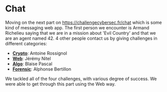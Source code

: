 # Chat

Moving on the next part on https://challengecybersec.fr/chat which is some kind of messaging web app. The first person we encounter is Armand Richelieu saying that we are in a mission about 'Evil Country' and that we are an agent named 42. 4 other people contact us by giving challenges in different categories:

- __[Crypto](./Crypto)__: Antoine Rossignol
- __[Web](./Web)__: Jérémy Nitel
- __[Algo](./Algo)__: Blaise Pascal
- __[Forensic](./Forensic)__: Alphonse Bertillon

We tackled all of the four challenges, with various degree of success. We were able to get through this part using the Web way.